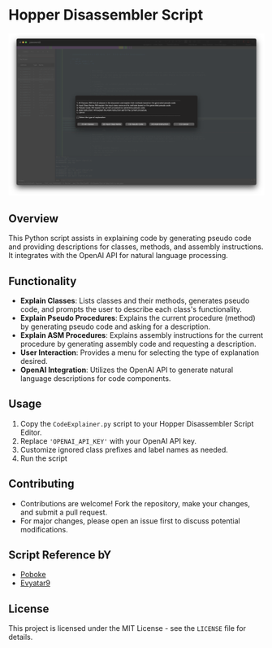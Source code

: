 # Hopper Disassembler Script

![Embed Framework](https://github.com/Carmudii/Hopper-GPT/blob/master/image.png?raw=true)

## Overview

This Python script assists in explaining code by generating pseudo code and providing descriptions for classes, methods, and assembly instructions. It integrates with the OpenAI API for natural language processing.

## Functionality

- **Explain Classes**: Lists classes and their methods, generates pseudo code, and prompts the user to describe each class's functionality.
- **Explain Pseudo Procedures**: Explains the current procedure (method) by generating pseudo code and asking for a description.
- **Explain ASM Procedures**: Explains assembly instructions for the current procedure by generating assembly code and requesting a description.
- **User Interaction**: Provides a menu for selecting the type of explanation desired.
- **OpenAI Integration**: Utilizes the OpenAI API to generate natural language descriptions for code components.

## Usage

1. Copy the `CodeExplainer.py` script to your Hopper Disassembler Script Editor.
2. Replace `'OPENAI_API_KEY'` with your OpenAI API key.
3. Customize ignored class prefixes and label names as needed.
4. Run the script

## Contributing

- Contributions are welcome! Fork the repository, make your changes, and submit a pull request.
- For major changes, please open an issue first to discuss potential modifications.

## Script Reference bY
- [Poboke](https://github.com/poboke/Class-Decompile)
- [Evyatar9](https://github.com/evyatar9/GptHidra)

## License

This project is licensed under the MIT License - see the `LICENSE` file for details.